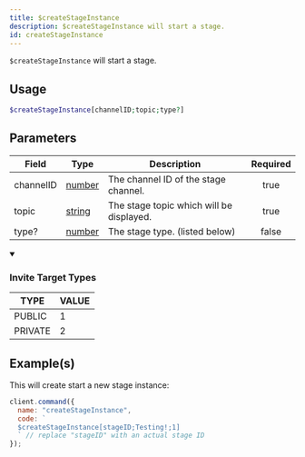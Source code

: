 ```yaml
---
title: $createStageInstance
description: $createStageInstance will start a stage.
id: createStageInstance
---
```


`$createStageInstance` will start a stage.

## Usage

```php
$createStageInstance[channelID;topic;type?]
```

## Parameters

| Field     | Type                                                                                              | Description                              | Required |
| --------- | ------------------------------------------------------------------------------------------------- | ---------------------------------------- | :------: |
| channelID | [number](https://developer.mozilla.org/en-US/docs/Web/JavaScript/Reference/Global_Objects/Number) | The channel ID of the stage channel.     |   true   |
| topic     | [string](https://developer.mozilla.org/en-US/docs/Web/JavaScript/Reference/Global_Objects/String) | The stage topic which will be displayed. |   true   |
| type?     | [number](https://developer.mozilla.org/en-US/docs/Web/JavaScript/Reference/Global_Objects/Number) | The stage type. (listed below)           |  false   |

<details open>
  <summary><h3> Invite Target Types </h3></summary>

| TYPE    | VALUE |
| ------- | ----- |
| PUBLIC  | 1     |
| PRIVATE | 2     |

</details>

## Example(s)

This will create start a new stage instance:

```javascript
client.command({
  name: "createStageInstance",
  code: `
  $createStageInstance[stageID;Testing!;1] 
  ` // replace "stageID" with an actual stage ID
});
```
